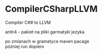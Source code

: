 # CompilerCSharpLLVM
Compiler C## to LLVM

antlr4 - pakiet na pliki garmatyki jezyka


po zmianach w gramatyce maven pacage  
później run dopiero
